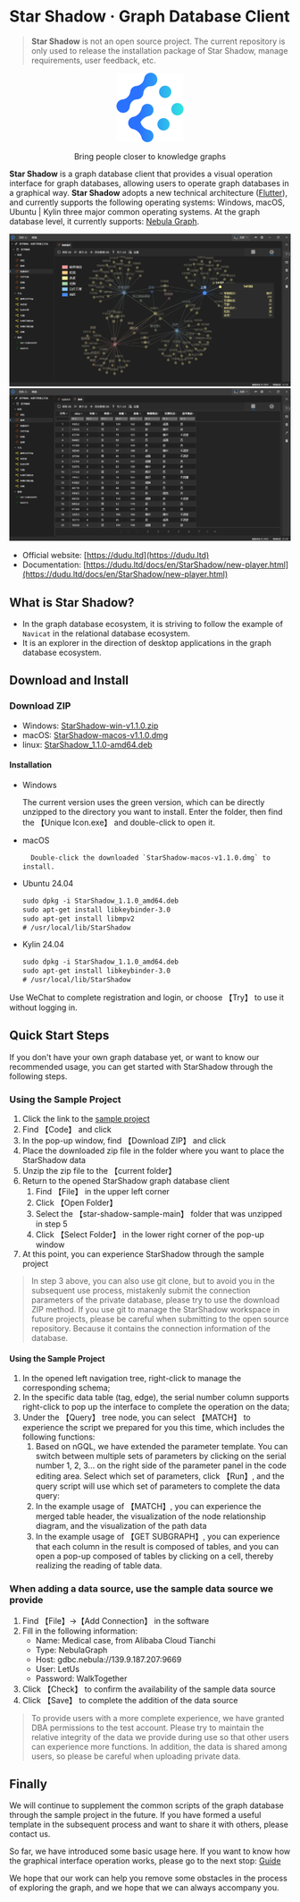 # Star Shadow · Graph Database Client

> **Star Shadow** is not an open source project. The current repository is only used to release the installation package of Star Shadow, manage requirements, user feedback, etc.

<p align="center">
    <img src="https://github.com/dudu-ltd/star-shadow-package/raw/v1.1.0/assets/logo.png"></img>
</p>

<p align="center">Bring people closer to knowledge graphs</p>

**Star Shadow** is a graph database client that provides a visual operation interface for graph databases, allowing users to operate graph databases in a graphical way.
**Star Shadow** adopts a new technical architecture ([Flutter](https://github.com/flutter/flutter)), and currently supports the following operating systems: Windows, macOS, Ubuntu | Kylin three major common operating systems.
At the graph database level, it currently supports: [Nebula Graph](http://nebula-graph.com.cn/).

![Snapshot](https://github.com/dudu-ltd/star-shadow-package/raw/v1.1.0/assets/1726694716701.jpg)
![Snapshot](https://github.com/dudu-ltd/star-shadow-package/raw/v1.1.0/assets/1726694816217.jpg)

- Official website: [https://dudu.ltd](https://dudu.ltd)
- Documentation: [https://dudu.ltd/docs/en/StarShadow/new-player.html](https://dudu.ltd/docs/en/StarShadow/new-player.html)

## What is Star Shadow?
- In the graph database ecosystem, it is striving to follow the example of `Navicat` in the relational database ecosystem.
- It is an explorer in the direction of desktop applications in the graph database ecosystem.

## Download and Install

### Download ZIP

- Windows: [StarShadow-win-v1.1.0.zip](https://github.com/dudu-ltd/star-shadow-package/releases/download/v1.1.0/StarShadow-win-v1.1.0.zip)
- macOS: [StarShadow-macos-v1.1.0.dmg](https://github.com/dudu-ltd/star-shadow-package/releases/download/v1.1.0/StarShadow-macos-v1.1.0.dmg)
- linux: [StarShadow_1.1.0-amd64.deb](https://github.com/dudu-ltd/star-shadow-package/releases/download/v1.1.0/StarShadow_1.1.0_amd64.deb)

#### Installation

- Windows

    The current version uses the green version, which can be directly unzipped to the directory you want to install. Enter the folder, then find the 【Unique Icon.exe】 and double-click to open it.

- macOS
    
        Double-click the downloaded `StarShadow-macos-v1.1.0.dmg` to install.

- Ubuntu 24.04

    ```shell
    sudo dpkg -i StarShadow_1.1.0_amd64.deb
    sudo apt-get install libkeybinder-3.0
    sudo apt-get install libmpv2
    # /usr/local/lib/StarShadow 
    ```

- Kylin 24.04

    ```shell
    sudo dpkg -i StarShadow_1.1.0_amd64.deb
    sudo apt-get install libkeybinder-3.0
    # /usr/local/lib/StarShadow
    ```

Use WeChat to complete registration and login, or choose 【Try】 to use it without logging in.

## Quick Start Steps

If you don't have your own graph database yet, or want to know our recommended usage, you can get started with StarShadow through the following steps.

### Using the Sample Project

1. Click the link to the [sample project](https://github.com/dudu-ltd/star-shadow-sample)
2. Find 【Code】 and click
3. In the pop-up window, find 【Download ZIP】 and click
4. Place the downloaded zip file in the folder where you want to place the StarShadow data
5. Unzip the zip file to the 【current folder】
6. Return to the opened StarShadow graph database client
    1. Find 【File】 in the upper left corner
    2. Click 【Open Folder】
    3. Select the 【star-shadow-sample-main】 folder that was unzipped in step 5
    4. Click 【Select Folder】 in the lower right corner of the pop-up window
7. At this point, you can experience StarShadow through the sample project

> In step 3 above, you can also use git clone, but to avoid you in the subsequent use process, mistakenly submit the connection parameters of the private database, please try to use the download ZIP method.
If you use git to manage the StarShadow workspace in future projects, please be careful when submitting to the open source repository. Because it contains the connection information of the database.


#### Using the Sample Project

1. In the opened left navigation tree, right-click to manage the corresponding schema;
2. In the specific data table (tag, edge), the serial number column supports right-click to pop up the interface to complete the operation on the data;
3. Under the 【Query】 tree node, you can select 【MATCH】 to experience the script we prepared for you this time, which includes the following functions:
    1. Based on nGQL, we have extended the parameter template. You can switch between multiple sets of parameters by clicking on the serial number 1, 2, 3... on the right side of the parameter panel in the code editing area. Select which set of parameters, click 【Run】, and the query script will use which set of parameters to complete the data query:
    2. In the example usage of 【MATCH】, you can experience the merged table header, the visualization of the node relationship diagram, and the visualization of the path data
    3. In the example usage of 【GET SUBGRAPH】, you can experience that each column in the result is composed of tables, and you can open a pop-up composed of tables by clicking on a cell, thereby realizing the reading of table data.

### When adding a data source, use the sample data source we provide

1. Find 【File】->【Add Connection】 in the software
2. Fill in the following information:
    - Name: Medical case, from Alibaba Cloud Tianchi
    - Type: NebulaGraph
    - Host: gdbc.nebula://139.9.187.207:9669
    - User: LetUs
    - Password: WalkTogether
3. Click 【Check】 to confirm the availability of the sample data source
4. Click 【Save】 to complete the addition of the data source

> To provide users with a more complete experience, we have granted DBA permissions to the test account. Please try to maintain the relative integrity of the data we provide during use so that other users can experience more functions.
In addition, the data is shared among users, so please be careful when uploading private data.

## Finally
We will continue to supplement the common scripts of the graph database through the sample project in the future. If you have formed a useful template in the subsequent process and want to share it with others, please contact us.

So far, we have introduced some basic usage here. If you want to know how the graphical interface operation works, please go to the next stop: [Guide](./help.html)

We hope that our work can help you remove some obstacles in the process of exploring the graph, and we hope that we can always accompany you.
